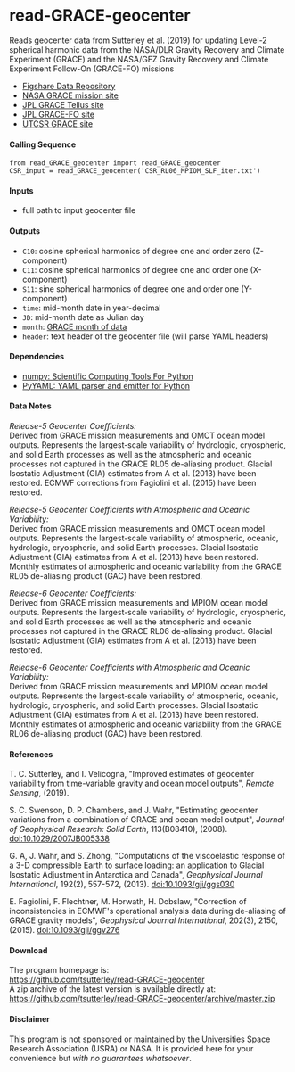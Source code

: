 read-GRACE-geocenter
====================

Reads geocenter data from Sutterley et al. (2019) for updating Level-2 spherical
harmonic data from the NASA/DLR Gravity Recovery and Climate Experiment
(GRACE) and the NASA/GFZ Gravity Recovery and Climate Experiment Follow-On
(GRACE-FO) missions  

- [Figshare Data Repository](https://doi.org/10.6084/m9.figshare.7388540)  
- [NASA GRACE mission site](http://www.nasa.gov/mission_pages/Grace/index.html)  
- [JPL GRACE Tellus site](http://grace.jpl.nasa.gov/)  
- [JPL GRACE-FO site](https://gracefo.jpl.nasa.gov/)
- [UTCSR GRACE site](http://www.csr.utexas.edu/grace/)  

#### Calling Sequence
```
from read_GRACE_geocenter import read_GRACE_geocenter
CSR_input = read_GRACE_geocenter('CSR_RL06_MPIOM_SLF_iter.txt')
```
#### Inputs
 - full path to input geocenter file  

#### Outputs
 - `C10`: cosine spherical harmonics of degree one and order zero (Z-component)
 - `C11`: cosine spherical harmonics of degree one and order one (X-component)
 - `S11`: sine spherical harmonics of degree one and order one (Y-component)
 - `time`: mid-month date in year-decimal  
 - `JD`:  mid-month date as Julian day  
 - `month`: [GRACE month of data](https://tsutterley.github.io/data/GRACE-Months.html)  
 - `header`: text header of the geocenter file (will parse YAML headers)  

#### Dependencies
 - [numpy: Scientific Computing Tools For Python](http://www.numpy.org)  
 - [PyYAML: YAML parser and emitter for Python](https://github.com/yaml/pyyaml)  


 #### Data Notes
 *Release-5 Geocenter Coefficients:*  
 Derived from GRACE mission measurements and OMCT ocean model outputs.
 Represents the largest-scale variability of hydrologic, cryospheric, and solid
 Earth processes as well as the atmospheric and oceanic processes not captured
 in the GRACE RL05 de-aliasing product.  Glacial Isostatic Adjustment (GIA)
 estimates from A et al. (2013) have been restored.  ECMWF corrections from
 Fagiolini et al. (2015) have been restored.  

 *Release-5 Geocenter Coefficients with Atmospheric and Oceanic Variability:*  
 Derived from GRACE mission measurements and OMCT ocean model outputs.
 Represents the largest-scale variability of atmospheric, oceanic, hydrologic,
 cryospheric, and solid Earth processes.  Glacial Isostatic Adjustment (GIA)
 estimates from A et al. (2013) have been restored.  Monthly estimates of
 atmospheric and oceanic variability from the GRACE RL05 de-aliasing product
 (GAC) have been restored.  

 *Release-6 Geocenter Coefficients:*  
 Derived from GRACE mission measurements and MPIOM ocean model outputs.
 Represents the largest-scale variability of hydrologic, cryospheric, and solid
 Earth processes as well as the atmospheric and oceanic processes not captured
 in the GRACE RL06 de-aliasing product.  Glacial Isostatic Adjustment (GIA)
 estimates from A et al. (2013) have been restored.  

 *Release-6 Geocenter Coefficients with Atmospheric and Oceanic Variability:*  
 Derived from GRACE mission measurements and MPIOM ocean model outputs.
 Represents the largest-scale variability of atmospheric, oceanic, hydrologic,
 cryospheric, and solid Earth processes.  Glacial Isostatic Adjustment (GIA)
 estimates from A et al. (2013) have been restored.  Monthly estimates of
 atmospheric and oceanic variability from the GRACE RL06 de-aliasing product
 (GAC) have been restored.  

#### References
T. C. Sutterley, and I. Velicogna, "Improved estimates of geocenter variability
from time-variable gravity and ocean model outputs", *Remote Sensing*, (2019).  

S. C. Swenson, D. P. Chambers, and J. Wahr, "Estimating geocenter variations
from a combination of GRACE and ocean model output", *Journal of Geophysical
Research: Solid Earth*, 113(B08410), (2008).
[doi:10.1029/2007JB005338](https://doi.org/10.1029/2007JB005338)

G. A, J. Wahr, and S. Zhong, "Computations of the viscoelastic response of a
3-D compressible Earth to surface loading: an application to Glacial Isostatic
Adjustment in Antarctica and Canada", *Geophysical Journal International*,
192(2), 557-572, (2013). [doi:10.1093/gji/ggs030](https://doi.org/10.1093/gji/ggs030)

E. Fagiolini, F. Flechtner, M. Horwath, H. Dobslaw, "Correction of
inconsistencies in ECMWF's operational analysis data during de-aliasing of
GRACE gravity models", *Geophysical Journal International*, 202(3), 2150,
(2015). [doi:10.1093/gji/ggv276](https://doi.org/10.1093/gji/ggv276)  

#### Download
The program homepage is:   
https://github.com/tsutterley/read-GRACE-geocenter   
A zip archive of the latest version is available directly at:    
https://github.com/tsutterley/read-GRACE-geocenter/archive/master.zip  

#### Disclaimer  
This program is not sponsored or maintained by the Universities Space Research Association (USRA) or NASA.  It is provided here for your convenience but _with no guarantees whatsoever_.  

